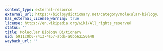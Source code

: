 ```yaml
---
content_type: external-resource
external_url: https://biologydictionary.net/category/molecular-biology/
has_external_license_warning: true
license: https://en.wikipedia.org/wiki/All_rights_reserved
status: ''
title: Molecular Biology Dictionary
uid: b911c0b0-7413-4a57-abda-a0bb62150a48
wayback_url: ''
---
```

